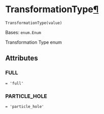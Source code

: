 # TransformationType[¶](#transformationtype "Permalink to this headline")

<span id="undefined" />

`TransformationType(value)`

Bases: `enum.Enum`

Transformation Type enum

## Attributes

<span id="undefined" />

### FULL

`= 'full'`

<span id="undefined" />

### PARTICLE\_HOLE

`= 'particle_hole'`
